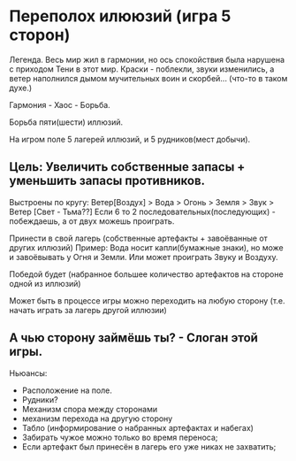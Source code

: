 
Переполох илююзий (игра 5 сторон)
===================================


Легенда. Весь мир жил в гармонии, но ось спокойствия была нарушена с приходом Тени в этот мир. Краски - поблекли, звуки изменились, а ветер наполнился дымом мучительных воин и скорбей... (что-то в таком духе.)

Гармония - Хаос - Борьба.

Борьба пяти(шести) иллюзий.

На игром поле 5 лагерей иллюзий, и 5 рудников(мест добычи).


Цель: Увеличить собственные запасы + уменьшить запасы противников.
---------------------------------------------------------------------

Выстроены по кругу: Ветер[Воздух] > Вода > Огонь > Земля > Звук > Ветер [Свет - Тьма??]
Если 6 то 2 последовательных(последующих) - побеждаешь, а от двух можешь проиграть.

Принести в свой лагерь (собственные артефакты + завоёванные от других иллюзий)
Пример: Вода носит капли(бумажные знаки), но може и завоёвывать у Огня и Земли.
Или может проиграть Звуку и Воздуху.

Победой будет (набранное большее количество артефактов на стороне одной из иллюзий)

Может быть в процессе игры можно переходить на любую сторону (т.е. начать играть за лагерь другой иллюзии)

А чью сторону займёшь ты? - Слоган этой игры.
----------------------------------------------

Ньюансы:
- Расположение на поле.
- Рудники?
- Механизм спора между сторонами
- механизм перехода на другую сторону
- Табло (информирование о набранных артефактах и набегах)
- Забирать чужое можно только во время переноса;
- Если артефакт был принесён в лагерь его уже никах не захватить;



